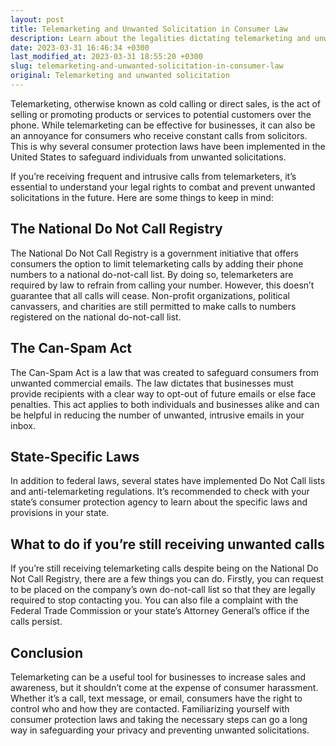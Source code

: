 ```yaml
---
layout: post
title: Telemarketing and Unwanted Solicitation in Consumer Law
description: Learn about the legalities dictating telemarketing and unwanted solicitation under consumer law in the US.
date: 2023-03-31 16:46:34 +0300
last_modified_at: 2023-03-31 18:55:20 +0300
slug: telemarketing-and-unwanted-solicitation-in-consumer-law
original: Telemarketing and unwanted solicitation
---
```

Telemarketing, otherwise known as cold calling or direct sales, is the act of selling or promoting products or services to potential customers over the phone. While telemarketing can be effective for businesses, it can also be an annoyance for consumers who receive constant calls from solicitors. This is why several consumer protection laws have been implemented in the United States to safeguard individuals from unwanted solicitations.

If you’re receiving frequent and intrusive calls from telemarketers, it’s essential to understand your legal rights to combat and prevent unwanted solicitations in the future. Here are some things to keep in mind:

## The National Do Not Call Registry

The National Do Not Call Registry is a government initiative that offers consumers the option to limit telemarketing calls by adding their phone numbers to a national do-not-call list. By doing so, telemarketers are required by law to refrain from calling your number. However, this doesn’t guarantee that all calls will cease. Non-profit organizations, political canvassers, and charities are still permitted to make calls to numbers registered on the national do-not-call list.

## The Can-Spam Act

The Can-Spam Act is a law that was created to safeguard consumers from unwanted commercial emails. The law dictates that businesses must provide recipients with a clear way to opt-out of future emails or else face penalties. This act applies to both individuals and businesses alike and can be helpful in reducing the number of unwanted, intrusive emails in your inbox.

## State-Specific Laws

In addition to federal laws, several states have implemented Do Not Call lists and anti-telemarketing regulations. It’s recommended to check with your state’s consumer protection agency to learn about the specific laws and provisions in your state.

## What to do if you’re still receiving unwanted calls

If you’re still receiving telemarketing calls despite being on the National Do Not Call Registry, there are a few things you can do. Firstly, you can request to be placed on the company’s own do-not-call list so that they are legally required to stop contacting you. You can also file a complaint with the Federal Trade Commission or your state’s Attorney General’s office if the calls persist.

## Conclusion

Telemarketing can be a useful tool for businesses to increase sales and awareness, but it shouldn’t come at the expense of consumer harassment. Whether it’s a call, text message, or email, consumers have the right to control who and how they are contacted. Familiarizing yourself with consumer protection laws and taking the necessary steps can go a long way in safeguarding your privacy and preventing unwanted solicitations.